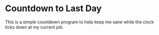 # Countdown to Last Day
This is a simple countdown program to help keep me sane while the clock ticks down at my current job.
